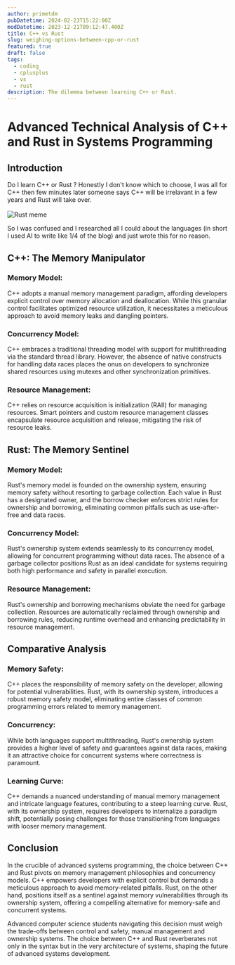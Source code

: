 ```yaml
---
author: primetdm
pubDatetime: 2024-02-23T15:22:00Z
modDatetime: 2023-12-21T09:12:47.400Z
title: C++ vs Rust
slug: weighing-options-between-cpp-or-rust
featured: true
draft: false
tags:
  - coding
  - cplusplus
  - vs
  - rust
description: The dilemma between learning C++ or Rust.
---
```


# Advanced Technical Analysis of C++ and Rust in Systems Programming

## Introduction

Do I learn C++ or Rust ? Honestly I don't know which to choose, I was all for C++ then few minutes later someone says C++ will be irrelavant in a few years and Rust will take over.
<br>
<br>
![Rust meme](https://media1.tenor.com/m/Ok8kj4G5YRcAAAAd/dsmp.gif)

So I was confused and I researched all I could about the languages (in short I used AI to write like 1/4 of the blog) and just wrote this for no reason.

## C++: The Memory Manipulator

### Memory Model:

C++ adopts a manual memory management paradigm, affording developers explicit control over memory allocation and deallocation. While this granular control facilitates optimized resource utilization, it necessitates a meticulous approach to avoid memory leaks and dangling pointers.

### Concurrency Model:

C++ embraces a traditional threading model with support for multithreading via the standard thread library. However, the absence of native constructs for handling data races places the onus on developers to synchronize shared resources using mutexes and other synchronization primitives.

### Resource Management:

C++ relies on resource acquisition is initialization (RAII) for managing resources. Smart pointers and custom resource management classes encapsulate resource acquisition and release, mitigating the risk of resource leaks.

## Rust: The Memory Sentinel

### Memory Model:

Rust's memory model is founded on the ownership system, ensuring memory safety without resorting to garbage collection. Each value in Rust has a designated owner, and the borrow checker enforces strict rules for ownership and borrowing, eliminating common pitfalls such as use-after-free and data races.

### Concurrency Model:

Rust's ownership system extends seamlessly to its concurrency model, allowing for concurrent programming without data races. The absence of a garbage collector positions Rust as an ideal candidate for systems requiring both high performance and safety in parallel execution.

### Resource Management:

Rust's ownership and borrowing mechanisms obviate the need for garbage collection. Resources are automatically reclaimed through ownership and borrowing rules, reducing runtime overhead and enhancing predictability in resource management.

## Comparative Analysis

### Memory Safety:

C++ places the responsibility of memory safety on the developer, allowing for potential vulnerabilities. Rust, with its ownership system, introduces a robust memory safety model, eliminating entire classes of common programming errors related to memory management.

### Concurrency:

While both languages support multithreading, Rust's ownership system provides a higher level of safety and guarantees against data races, making it an attractive choice for concurrent systems where correctness is paramount.

### Learning Curve:

C++ demands a nuanced understanding of manual memory management and intricate language features, contributing to a steep learning curve. Rust, with its ownership system, requires developers to internalize a paradigm shift, potentially posing challenges for those transitioning from languages with looser memory management.

## Conclusion

In the crucible of advanced systems programming, the choice between C++ and Rust pivots on memory management philosophies and concurrency models. C++ empowers developers with explicit control but demands a meticulous approach to avoid memory-related pitfalls. Rust, on the other hand, positions itself as a sentinel against memory vulnerabilities through its ownership system, offering a compelling alternative for memory-safe and concurrent systems.

Advanced computer science students navigating this decision must weigh the trade-offs between control and safety, manual management and ownership systems. The choice between C++ and Rust reverberates not only in the syntax but in the very architecture of systems, shaping the future of advanced systems development.
